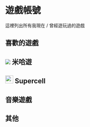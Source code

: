 # 遊戲帳號

這裡列出所有我現在 / 曾經遊玩過的遊戲

## 喜歡的遊戲

<div class="vp-card-container">
  <VPCard
    title="Minecraft"
    desc="evan_hsieh<br><small>標籤：<code>開放世界</code> <code>沙盒</code></small>"
    logo="https://raw.githubusercontent.com/numixproject/numix-core/cf30a958ca231e1195dadd241ed43f6e9378c4d0/icons/circle/48/minecraft.svg"
    link="https://www.minecraft.net/"
  />
  <VPCard
    title="泰拉瑞亞"
    desc="<small>標籤：<code>沙盒</code> <code>冒險</code></small>"
    logo="https://cloud.githubusercontent.com/assets/11085317/9673872/b803d35a-526e-11e5-854d-7c82a9f7c7ef.png"
    link="https://www.terraria.org/"
  />
</div>

## ![](https://static-event.benghuai.com/new_mihoyo_homepage/images/nav/nav-logo.png) 米哈遊

<div class="vp-card-container">
  <VPCard
    title="崩壞：星穹鐵道（亞服）"
    desc="星之穹｜UID：800398106<br><small>標籤：<code>米哈遊</code> <code>放置</code> <code>角色培養</code></small>"
    logo="GooglePlay/cM6aszB0SawZNoAIPvtvy4xsfeFi5iXVBhZB57o-EGPWqE4pbyIUlKJzmdkH8hytuuQ=s256"
    link="https://hsr.hoyoverse.com/"
  />
  <VPCard
    title="絕區零（亞服）"
    desc="｜UID：<br><small>標籤：<code>米哈遊</code> <code>角色培養</code></small>"
    logo="GooglePlay/DEkjrvPufl6TG4Gxq4m8goCSLYiE1bLNOTnlKrJbHDOAWZT40qG3oyALMZJ2BPHJoe8=s256"
    link="https://zenless.hoyoverse.com/"
  />
  <VPCard
    title="原神（亞服）"
    desc="瑩之空｜UID：874685788<br><small>標籤：<code>米哈遊</code> <code>開放世界</code> <code>角色培養</code></small>"
    logo="GooglePlay/neVIwFvp3fkDJvZpiQXgq7mMupncK9RKVS6OUYovHWX4C3BWhi8sNGORqn631IqL5jg=s256"
    link="https://genshin.hoyoverse.com/"
  />
  <VPCard
    title="崩壞3rd（亞服）"
    desc="瑩之空｜UID：13355046<br><small>標籤：<code>米哈遊</code> <code>動作</code> <code>角色培養</code></small>"
    logo="GooglePlay/kxiIYo0G_dLoUA_LyZqRNs6FpP6SXQ5qCJQH50qzdvcw4GXzg8-1y28dEsBbObaFEIPT=s256"
    link="https://honkaiimpact3.hoyoverse.com/"
  />
</div>

## <img src="https://supercell.com/_next/static/media/supercell_logo.e02d3635.png" height="25px"> Supercell

<div class="vp-card-container">
  <VPCard
    title="荒野亂鬥"
    desc="TwGxYTMango｜UID：#9PYU2JOP<br><small>標籤：<code>SuperCell</code> <code>線上對戰</code></small>"
    logo="GooglePlay/EiElcSrd6-o-19roiswSx0AZPzsq6qF3hUGHsSWDl5UVtj7G23DHkneM8ucwqyOmEg=s256"
    link="https://supercell.com/en/games/brawlstars/"
  />
  <VPCard
    title="破壞突擊隊"
    desc="芒果凍布丁｜UID：YTMango9487<br><small>標籤：<code>SuperCell</code> <code>線上對戰</code></small>"
    logo="GooglePlay/DZ4t2P3THtVpA1-UfUziJdflz30_JbTjaPdA2O2JZkAYDL2ZGiKfu7PPv9XF_9C7FFM=s256"
    link="https://squadbusters.supercell.com/"
  />
  <VPCard
    title="部落衝突"
    desc="芒果凍布丁｜UID：#PJUYVGRL<br><small>標籤：<code>SuperCell</code> <code>線上對戰</code></small>"
    logo="GooglePlay/LByrur1mTmPeNr0ljI-uAUcct1rzmTve5Esau1SwoAzjBXQUby6uHIfHbF9TAT51mgHm=s256"
    link="https://supercell.com/en/games/clashofclans/"
  />
  <VPCard
    title="部落衝突：皇室戰爭"
    desc="芒果凍布丁｜UID：#<br><small>標籤：<code>SuperCell</code> <code>線上對戰</code> <code>卡牌</code></small>"
    logo="GooglePlay/z950eFx-wowoAV2KgHast5YFcrxoGJtY18fYd_eMgvEDVn8_tsJwApy4Dbs1iqE2tAjX=s256"
    link="https://supercell.com/en/games/clashroyale/"
  />
</div>

## 音樂遊戲

<div class="vp-card-container">
  <VPCard
    title="Phigros"
    logo="GooglePlay/IQHEMsqUXxWdPNSFD42NgAGoVf9n3HEMfUQ2rMWj8o1Ioi_UHCYJ9g3TK-jYm2yEzdo=s256"
    link="https://play.google.com/store/apps/details?id=com.PigeonGames.Phigros&hl=zh_TW"
  />
  <VPCard
    title="Arcaea"
    logo="GooglePlay/6vtKnbt-Rd5y5KIDHUy5adgZAmHBKBMmat0MiRh53qPYr6KqIvgSsYcqAQCsP_CeXXM=s256"
    link="https://arcaea.lowiro.com/"
  />
  <VPCard
    title="Mush Dash"
    logo="GooglePlay/rvN7TReiqTlZ-LDKI_8d5L8KDmk2Bisa15X98pPKm_1fqAICOxU05_HQtvjv-e23yw=s256"
    link="https://musedash.peropero.net/"
  />
  <VPCard
    title="Rataeno"
    logo="GooglePlay/0e5B8GgtIysXDW1jnz31a2lYB0UWMAZZ77Kob-J-wHiZfBWTXK0bRP77Vem6qtbYkpfr=s256"
    link="https://www.rotaeno.com/"
  />
  <VPCard
    title="Rizline（國際版）"
    logo="GooglePlay/BCELM6rZVk3XL5S9Yu6cRZj6BD7x5NSjNLZjNqO_6pK8sovAFvaA5o_Vx8RaWOymMw=s256"
    link="https://play.google.com/store/apps/details?id=com.PigeonGames.Rizline"
  />
  <VPCard
    title="世界計畫 繽紛舞台！（亞服）"
    logo="GooglePlay/T5gV9mF8qUaP0_lWy-zYsdsgsrbjhX5DJFBNErvytsAkNmgaX5uXp2c9a8LWPuQrlA=s256"
    link="https://www.tw-pjsekai.com/"
  />
  <VPCard
    title="Cytus II"
    logo="GooglePlay/wgtyZBA5gDM36x6ssSbL1ZuOowORXgLZWPkNM65lDggLHVvisncfoj7vd1w6EnfHuA=s256"
    link="https://rayark.com/g/cytus2/"
  />
  <VPCard
    title="DEEMO II"
    logo="GooglePlay/H_zK8nYN2dEai8dh8Gd66eXMGkdOUOdp63Gxuldw9jlrg-tfYefHxDNBG9fjRkGxhA=s256"
    link="https://deemo.com/deemo2/"
  />
  <VPCard
    title="Pianista"
    logo="GooglePlay/7LhOnEhXZGxx7Fk9_Z9bHRpowFv9cxIXZUHOl4Qk_pW47MHWRAN9d7SkOrgK9nlLXfE=s256"
    link="https://play.google.com/store/apps/details?id=com.superb.pianista"
  />
  
</div>

## 其他

<div class="vp-card-container">
  <!-- <VPCard
    title="天下布魔"
    desc="芒果凍布丁｜UID：466994310<br><small>標籤：<code>R18</code> <code>放置</code></small>"
    logo="https://res-r.qingjiaota.com/image/index_icon/1717561680639.jpg"
    link="https://tenkafuma.com/"
  /> -->
  <VPCard
    title="超異域公主連結！Re:Dive"
    desc="芒果凍布丁｜UID：<br><small>標籤：<code>放置</code> <code>角色培養</code></small>"
    logo="GooglePlay/4K5ZUyNe5KJgdRsy1jDLan9kLC6bEIlW87PlDcJ22WN5UrSNCzptIAmEwP1ss0QZMA=s256"
    link="http://www.princessconnect.so-net.tw/"
  />
  <VPCard
    title="貓之城（昆士區）"
    desc="芒果凍布丁｜UID：950893<br><small>標籤：<code>放置</code> <code>角色培養</code></small>"
    logo="GooglePlay/4bXOX8SetVWPIQWJFA7yx14_54lVOIwrKqN2m2WUDS-2r3WjvK8SNRkn7zcgBiWgzMM=s256"
    link="https://catfantasygame.com/"
  />
  <VPCard
    title="鳴潮（亞服）"
    desc="芒果凍布丁｜UID：700054793<br><small>標籤：<code>放置</code> <code>角色培養</code></small>"
    logo="GooglePlay/ameFGPYH-qhOSxdsSA_fA54I4Ch-eO8y7Pj4x6W6ejQkvKbhVjCehKlPerBY9X2L8ek=s256"
    link="https://wutheringwaves.kurogames.com/"
  />
  <VPCard
    title="碧藍航線（珍珠港）"
    desc="｜UID：<br><small>標籤：<code>放置</code> <code>角色培養</code></small>"
    logo="GooglePlay/QTn5vo2QdvCweaa7xaIGNpCEX1w41N1EfCZPNBEJanWPJ42URp7ZFQHKLfjsKjIS8UEi=s256"
    link="https://www.azurlane.tw/"
  />
  <VPCard
    title="傳說對決"
    desc="｜UID：<br><small>標籤：<code>線上對戰</code> <code>MOBA</code></small>"
    logo="GooglePlay/9HgbyVHLtzWzYX1cL9yjxXgkTtBpcaWsztJgdVU0QHnoNLxEwHIYnMlWdjLdN2y6oD8=s256"
    link="https://moba.garena.tw/"
  />
  <VPCard
    title="絕地求生 M"
    desc="TwGxYTMango｜UID：<br><small>標籤：<code>動作</code> <code>線上對戰</code> <code>大逃殺</code> <code>槍戰</code></small>"
    logo="GooglePlay/J63785Y2YUoZirCgiCR9lt5ZkqnMt9rDTptm4S9TDpCDMYr5JXebfI__3UwreatUm5U=s256"
    link="https://www.pubgmobile.com/"
  />
  <VPCard
    title="塵白禁域（亞洲區域）"
    desc="芒果凍布丁｜UID：11546013<br><small>標籤：<code>動作</code> <code>角色培養</code></small>"
    logo="GooglePlay/rzvj2FaKgGNlLOjMPl0DVXX5uL9ash2u_2JZu_eAmYcleMrw4Hgecla1dF8XRw5rgfY=s256"
    link="https://snowbreak.amazingseasun.com/"
  />
  <VPCard
    title="蔚藍檔案"
    desc="｜UID：<br><small>標籤：<code>放置</code> <code>角色培養</code></small>"
    logo="GooglePlay/5rV57TpM6thlYxS0ETRMpGM7rHWHc4llEapEVxTTpte4wZQ8csTNH-4fjRAAwIS7iw=s256"
    link="https://bluearchive.nexon.com/"
  />
  
</div>

<style>
  .theme-default-content a:not(.header-anchor) {
    text-decoration: none;
  }
</style>